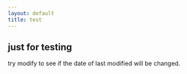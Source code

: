 ```yaml
---
layout: default
title: test
---
```


## just for testing

try modify to see if the date of last modified will be changed.